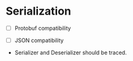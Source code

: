 # Serialization

- [ ] Protobuf compatibility
- [ ] JSON compatibility


- Serializer and Deserializer should be traced.